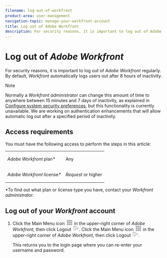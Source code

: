 ```yaml
---
filename: log-out-of-workfront
product-area: user-management
navigation-topic: manage-your-workfront-account
title: Log out of Adobe Workfront
description: For security reasons, it is important to log out of Adobe Workfront regularly. By default, Workfront automatically logs users out after 8 hours of inactivity.
---
```


# Log out of *Adobe Workfront*

For security reasons, it is important to log out of *Adobe Workfront* regularly. By default, *Workfront* automatically logs users out after 8 hours of inactivity.

>[!NOTE]
>
>Normally a *Workfront administrator* can change this amount of time to anywhere between 15 minutes and 7 days of inactivity, as explained in [Configure system security preferences](../../../administration-and-setup/manage-workfront/security/configure-security-preferences.md), but this functionality is currently unavailable. We are working on authentication enhancements that will allow automatic log out after a specified period of inactivity.

## Access requirements

You must have the following access to perform the steps in this article:

<table cellspacing="0"> 
 <col> 
 </col> 
 <col> 
 </col> 
 <tbody> 
  <tr> 
   <td role="rowheader"><em>Adobe Workfront</em> plan*</td> 
   <td> <p>Any</p> </td> 
  </tr> 
  <tr> 
   <td role="rowheader"><em>Adobe Workfront</em> license*</td> 
   <td> <p><em>Request</em> or higher</p> </td> 
  </tr> 
 </tbody> 
</table>

&#42;To find out what plan or license type you have, contact your *Workfront administrator*.

## Log out of your *Workfront* account

<ol> 
 <li value="1"> <p> <draft-comment>
    <MadCap:conditionalText data-mc-conditions="QuicksilverOrClassic.Quicksilver">
     Click the 
     <span class="bold">Main Menu</span> icon 
     <img src="assets/main-menu-icon.png"> in the upper-right corner of 
     <em>Adobe Workfront</em>, then click 
     <span class="bold">Logout</span> 
     <img src="assets/logout-icon.png">.
    </MadCap:conditionalText>
   </draft-comment><MadCap:conditionalText data-mc-conditions="QuicksilverOrClassic.Quicksilver">
    Click the 
    <span class="bold">Main Menu</span> icon 
    <img src="assets/main-menu-icon.png"> in the upper-right corner of 
    <em>Adobe Workfront</em>, then click 
    <span class="bold">Logout</span> 
    <img src="assets/logout-icon.png">.
   </MadCap:conditionalText> </p> </li> 
 <p>This returns you to the login page where you can re-enter your username and password.</p> 
</ol>

